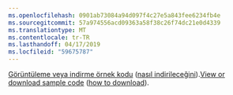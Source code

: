 ```yaml
---
ms.openlocfilehash: 0901ab73084a94d097f4c27e5a843fee6234fb4e
ms.sourcegitcommit: 57a974556acd09363a58f38c26f74dc21e0d4339
ms.translationtype: MT
ms.contentlocale: tr-TR
ms.lasthandoff: 04/17/2019
ms.locfileid: "59675787"
---
```

<span data-ttu-id="2eab3-101">[Görüntüleme veya indirme örnek kodu](https://github.com/aspnet/Docs/tree/master/aspnetcore/tutorials/grpc/grpc-start/samples/GrpcGreeterClient) ([nasıl indirileceğini](xref:index#how-to-download-a-sample)).</span><span class="sxs-lookup"><span data-stu-id="2eab3-101">[View or download sample code](https://github.com/aspnet/Docs/tree/master/aspnetcore/tutorials/grpc/grpc-start/samples/GrpcGreeterClient) ([how to download](xref:index#how-to-download-a-sample)).</span></span>
